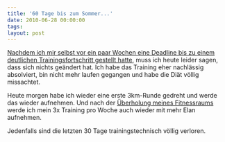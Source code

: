 ```yaml
---
title: '60 Tage bis zum Sommer...'
date: 2010-06-28 00:00:00 
tags: 
layout: post
---
```

<p><a href="http://blog.kopis.de/2010/05/31/90-tage-bis-zum-sommer/">Nachdem ich mir selbst vor ein paar Wochen eine Deadline bis zu einem deutlichen Trainingsfortschritt gestellt hatte</a>, muss ich heute leider sagen, dass sich nichts ge&auml;ndert hat. Ich habe das Training eher nachl&auml;ssig absolviert, bin nicht mehr laufen gegangen und habe die Di&auml;t v&ouml;llig missachtet.</p>
<p>Heute morgen habe ich wieder eine erste 3km-Runde gedreht und werde das wieder aufnehmen.&nbsp;Und nach der <a href="http://blog.kopis.de/2010/06/27/mehr-ordnung-im-fitnessraum/">&Uuml;berholung meines Fitnessraums</a> werde ich mein 3x Training pro Woche auch wieder mit mehr Elan aufnehmen.</p>
<p>Jedenfalls sind die letzten 30 Tage trainingstechnisch v&ouml;llig verloren.</p>
